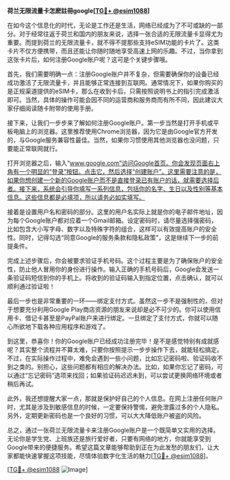 **荷兰无限流量卡怎麽註冊google[[TG💪+ @esim1088](https://t.me/s/esim1088)]**

在如今这个信息化的时代，无论是工作还是生活，网络已经成为了不可或缺的一部分。对于经常往返于荷兰和国内的朋友来说，选择一张合适的无限流量卡显得尤为重要。而提到荷兰的无限流量卡，就不得不提那些支持eSIM功能的卡片了。这类卡片不仅方便携带，而且还能让你随时随地享受高速上网的乐趣。不过，当你拿到这张卡片后，如何注册Google账户呢？这可是个关键步骤哦。

首先，我们需要明确一点：注册Google账户并不复杂，但需要确保你的设备已经成功激活了无限流量卡，并且能够正常连接到互联网。通常情况下，如果你购买的是正规渠道提供的eSIM卡，那么在收到卡后，只需按照说明书上的指引完成激活即可。当然，具体的操作可能会因不同的运营商和服务商而有所不同，因此建议大家仔细阅读随卡附带的使用手册。

接下来，让我们一步步来了解如何注册Google账户。第一步当然是打开手机或平板电脑上的浏览器。这里推荐使用Chrome浏览器，因为它是由Google官方开发的，与Google服务兼容性最佳。当然，如果你习惯使用其他浏览器也没问题，只要能正常联网就行。

打开浏览器之后，输入“www.google.com”访问Google首页。你会发现页面右上角有一个明显的“登录”按钮。点击它，然后选择“创建账户”。这里需要注意的是，如果你想创建一个新的Google账户而不是直接登录已有账户的话，就需要选择后者。接下来，系统会引导你填写一系列信息，包括你的名字、生日以及性别等基本信息。这些信息都是必填项，所以请务必如实填写。

接着是设置用户名和密码的部分。这里的用户名实际上就是你的电子邮件地址，因为每个Google账户都对应着一个Gmail邮箱。设定密码时，请尽量选择强密码，比如包含大小写字母、数字以及特殊字符的组合，这样可以有效提高账户的安全性。同时，记得勾选“同意Google的服务条款和隐私政策”，这是继续下一步的前提条件。

完成上述步骤后，你会被要求验证手机号码。这个过程主要是为了确保账户的安全性，防止他人冒用你的身份进行操作。输入正确的手机号码后，Google会发送一条验证码短信到你的手机上。将收到的验证码输入到指定位置，点击确认，就可以顺利通过验证啦！

最后一步也是非常重要的一环——绑定支付方式。虽然这一步不是强制性的，但对于想要充分利用Google Play商店资源的朋友来说却是必不可少的。你可以使用信用卡、借记卡甚至是PayPal账户来进行绑定。一旦绑定了支付方式，你就可以随心所欲地下载各种应用程序和游戏了。

到这里，恭喜你！你的Google账户已经成功注册完毕！是不是感觉特别有成就感呢？其实整个流程并不算太难，只要你按照提示一步步操作下去，就能轻松搞定。不过，在实际操作过程中，难免会遇到一些小问题，比如忘记密码啦、验证码收不到之类的。别担心，这些问题都有相应的解决办法。比如，如果你忘记了密码，可以通过“忘记密码”选项来找回；如果验证码迟迟未到，可以尝试更换网络环境或者稍后再试。

此外，我还想提醒大家一点，那就是保护好自己的个人信息。在网上注册任何账户时，尤其是涉及到敏感信息的时候，一定要保持警惕，避免泄露过多的个人隐私。另外，定期更新密码也是一个良好的习惯，可以大大降低账户被盗的风险。

总之，通过一张荷兰无限流量卡来注册Google账户是一个既简单又实用的选择。无论你是学生党、上班族还是旅行爱好者，只要有网络的地方，你就能享受到Google带来的便捷服务。希望这篇文章能够帮助到正在为此发愁的朋友们，让大家都能快速掌握这项技能，尽情体验数字化生活的魅力[[TG💪+ @esim1088](https://t.me/s/esim1088)]。

[[TG💪+ @esim1088](https://t.me/s/esim1088) ![Image](https://i.postimg.cc/4NQfJmqS/Snipaste-2025-05-13-00-14-12.png)]